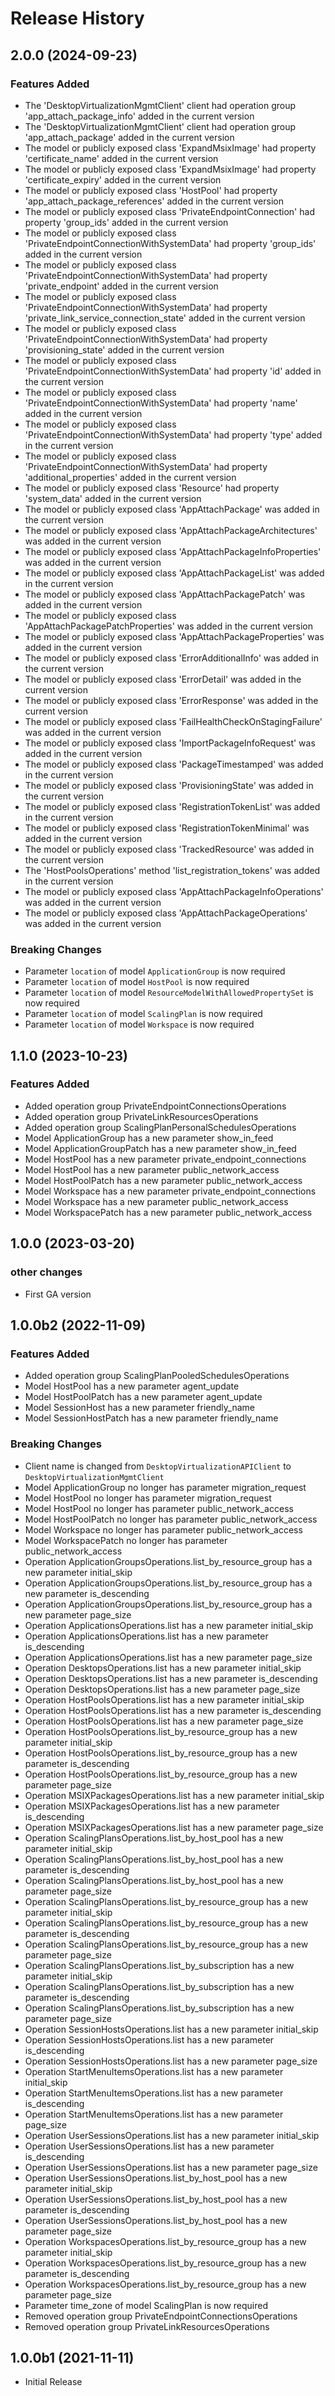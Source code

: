 # Release History

## 2.0.0 (2024-09-23)

### Features Added

  - The 'DesktopVirtualizationMgmtClient' client had operation group 'app_attach_package_info' added in the current version
  - The 'DesktopVirtualizationMgmtClient' client had operation group 'app_attach_package' added in the current version
  - The model or publicly exposed class 'ExpandMsixImage' had property 'certificate_name' added in the current version
  - The model or publicly exposed class 'ExpandMsixImage' had property 'certificate_expiry' added in the current version
  - The model or publicly exposed class 'HostPool' had property 'app_attach_package_references' added in the current version
  - The model or publicly exposed class 'PrivateEndpointConnection' had property 'group_ids' added in the current version
  - The model or publicly exposed class 'PrivateEndpointConnectionWithSystemData' had property 'group_ids' added in the current version
  - The model or publicly exposed class 'PrivateEndpointConnectionWithSystemData' had property 'private_endpoint' added in the current version
  - The model or publicly exposed class 'PrivateEndpointConnectionWithSystemData' had property 'private_link_service_connection_state' added in the current version
  - The model or publicly exposed class 'PrivateEndpointConnectionWithSystemData' had property 'provisioning_state' added in the current version
  - The model or publicly exposed class 'PrivateEndpointConnectionWithSystemData' had property 'id' added in the current version
  - The model or publicly exposed class 'PrivateEndpointConnectionWithSystemData' had property 'name' added in the current version
  - The model or publicly exposed class 'PrivateEndpointConnectionWithSystemData' had property 'type' added in the current version
  - The model or publicly exposed class 'PrivateEndpointConnectionWithSystemData' had property 'additional_properties' added in the current version
  - The model or publicly exposed class 'Resource' had property 'system_data' added in the current version
  - The model or publicly exposed class 'AppAttachPackage' was added in the current version
  - The model or publicly exposed class 'AppAttachPackageArchitectures' was added in the current version
  - The model or publicly exposed class 'AppAttachPackageInfoProperties' was added in the current version
  - The model or publicly exposed class 'AppAttachPackageList' was added in the current version
  - The model or publicly exposed class 'AppAttachPackagePatch' was added in the current version
  - The model or publicly exposed class 'AppAttachPackagePatchProperties' was added in the current version
  - The model or publicly exposed class 'AppAttachPackageProperties' was added in the current version
  - The model or publicly exposed class 'ErrorAdditionalInfo' was added in the current version
  - The model or publicly exposed class 'ErrorDetail' was added in the current version
  - The model or publicly exposed class 'ErrorResponse' was added in the current version
  - The model or publicly exposed class 'FailHealthCheckOnStagingFailure' was added in the current version
  - The model or publicly exposed class 'ImportPackageInfoRequest' was added in the current version
  - The model or publicly exposed class 'PackageTimestamped' was added in the current version
  - The model or publicly exposed class 'ProvisioningState' was added in the current version
  - The model or publicly exposed class 'RegistrationTokenList' was added in the current version
  - The model or publicly exposed class 'RegistrationTokenMinimal' was added in the current version
  - The model or publicly exposed class 'TrackedResource' was added in the current version
  - The 'HostPoolsOperations' method 'list_registration_tokens' was added in the current version
  - The model or publicly exposed class 'AppAttachPackageInfoOperations' was added in the current version
  - The model or publicly exposed class 'AppAttachPackageOperations' was added in the current version

### Breaking Changes

  - Parameter `location` of model `ApplicationGroup` is now required
  - Parameter `location` of model `HostPool` is now required
  - Parameter `location` of model `ResourceModelWithAllowedPropertySet` is now required
  - Parameter `location` of model `ScalingPlan` is now required
  - Parameter `location` of model `Workspace` is now required

## 1.1.0 (2023-10-23)

### Features Added

  - Added operation group PrivateEndpointConnectionsOperations
  - Added operation group PrivateLinkResourcesOperations
  - Added operation group ScalingPlanPersonalSchedulesOperations
  - Model ApplicationGroup has a new parameter show_in_feed
  - Model ApplicationGroupPatch has a new parameter show_in_feed
  - Model HostPool has a new parameter private_endpoint_connections
  - Model HostPool has a new parameter public_network_access
  - Model HostPoolPatch has a new parameter public_network_access
  - Model Workspace has a new parameter private_endpoint_connections
  - Model Workspace has a new parameter public_network_access
  - Model WorkspacePatch has a new parameter public_network_access

## 1.0.0 (2023-03-20)

### other changes

  - First GA version

## 1.0.0b2 (2022-11-09)

### Features Added

  - Added operation group ScalingPlanPooledSchedulesOperations
  - Model HostPool has a new parameter agent_update
  - Model HostPoolPatch has a new parameter agent_update
  - Model SessionHost has a new parameter friendly_name
  - Model SessionHostPatch has a new parameter friendly_name

### Breaking Changes

  - Client name is changed from `DesktopVirtualizationAPIClient` to `DesktopVirtualizationMgmtClient`
  - Model ApplicationGroup no longer has parameter migration_request
  - Model HostPool no longer has parameter migration_request
  - Model HostPool no longer has parameter public_network_access
  - Model HostPoolPatch no longer has parameter public_network_access
  - Model Workspace no longer has parameter public_network_access
  - Model WorkspacePatch no longer has parameter public_network_access
  - Operation ApplicationGroupsOperations.list_by_resource_group has a new parameter initial_skip
  - Operation ApplicationGroupsOperations.list_by_resource_group has a new parameter is_descending
  - Operation ApplicationGroupsOperations.list_by_resource_group has a new parameter page_size
  - Operation ApplicationsOperations.list has a new parameter initial_skip
  - Operation ApplicationsOperations.list has a new parameter is_descending
  - Operation ApplicationsOperations.list has a new parameter page_size
  - Operation DesktopsOperations.list has a new parameter initial_skip
  - Operation DesktopsOperations.list has a new parameter is_descending
  - Operation DesktopsOperations.list has a new parameter page_size
  - Operation HostPoolsOperations.list has a new parameter initial_skip
  - Operation HostPoolsOperations.list has a new parameter is_descending
  - Operation HostPoolsOperations.list has a new parameter page_size
  - Operation HostPoolsOperations.list_by_resource_group has a new parameter initial_skip
  - Operation HostPoolsOperations.list_by_resource_group has a new parameter is_descending
  - Operation HostPoolsOperations.list_by_resource_group has a new parameter page_size
  - Operation MSIXPackagesOperations.list has a new parameter initial_skip
  - Operation MSIXPackagesOperations.list has a new parameter is_descending
  - Operation MSIXPackagesOperations.list has a new parameter page_size
  - Operation ScalingPlansOperations.list_by_host_pool has a new parameter initial_skip
  - Operation ScalingPlansOperations.list_by_host_pool has a new parameter is_descending
  - Operation ScalingPlansOperations.list_by_host_pool has a new parameter page_size
  - Operation ScalingPlansOperations.list_by_resource_group has a new parameter initial_skip
  - Operation ScalingPlansOperations.list_by_resource_group has a new parameter is_descending
  - Operation ScalingPlansOperations.list_by_resource_group has a new parameter page_size
  - Operation ScalingPlansOperations.list_by_subscription has a new parameter initial_skip
  - Operation ScalingPlansOperations.list_by_subscription has a new parameter is_descending
  - Operation ScalingPlansOperations.list_by_subscription has a new parameter page_size
  - Operation SessionHostsOperations.list has a new parameter initial_skip
  - Operation SessionHostsOperations.list has a new parameter is_descending
  - Operation SessionHostsOperations.list has a new parameter page_size
  - Operation StartMenuItemsOperations.list has a new parameter initial_skip
  - Operation StartMenuItemsOperations.list has a new parameter is_descending
  - Operation StartMenuItemsOperations.list has a new parameter page_size
  - Operation UserSessionsOperations.list has a new parameter initial_skip
  - Operation UserSessionsOperations.list has a new parameter is_descending
  - Operation UserSessionsOperations.list has a new parameter page_size
  - Operation UserSessionsOperations.list_by_host_pool has a new parameter initial_skip
  - Operation UserSessionsOperations.list_by_host_pool has a new parameter is_descending
  - Operation UserSessionsOperations.list_by_host_pool has a new parameter page_size
  - Operation WorkspacesOperations.list_by_resource_group has a new parameter initial_skip
  - Operation WorkspacesOperations.list_by_resource_group has a new parameter is_descending
  - Operation WorkspacesOperations.list_by_resource_group has a new parameter page_size
  - Parameter time_zone of model ScalingPlan is now required
  - Removed operation group PrivateEndpointConnectionsOperations
  - Removed operation group PrivateLinkResourcesOperations

## 1.0.0b1 (2021-11-11)

* Initial Release
